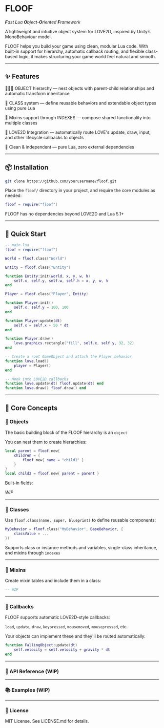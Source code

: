 # FLOOF

***F**ast **L**ua **O**bject-**O**riented **F**ramework*

A lightweight and intuitive object system for LOVE2D, inspired by Unity’s MonoBehaviour model.

FLOOF helps you build your game using clean, modular Lua code. With built-in support for hierarchy, automatic callback routing, and flexible class-based logic, it makes structuring your game world feel natural and smooth.

---

## ✨ Features

👨‍👧‍👦 OBJECT hierarchy — nest objects with parent-child relationships and automatic transform inheritance

🧠 CLASS system — define reusable behaviors and extendable object types using pure Lua

🧩 Mixins support through INDEXES — compose shared functionality into multiple classes

🔄 LOVE2D Integration — automatically route LOVE's update, draw, input, and other lifecycle callbacks to objects

🧼 Clean & independent — pure Lua, zero external dependencies

---

## 📦 Installation

```bash
git clone https://github.com/yourusername/floof.git
```

Place the `floof/` directory in your project, and require the core modules as needed:

```lua
floof = require("floof")
```

FLOOF has no dependencies beyond LOVE2D and Lua 5.1+

---

## 🚀 Quick Start

```lua
-- main.lua
floof = require("floof")

World = floof.class("World")

Entity = floof.class("Entity")

function Entity:init(world, x, y, w, h)
    self.x, self.y, self.w, self.h = x, y, w, h
end

Player = floof.class("Player", Entity)

function Player:init()
    self.x, self.y = 100, 100
end

function Player:update(dt)
    self.x = self.x + 50 * dt
end

function Player:draw()
    love.graphics.rectangle("fill", self.x, self.y, 32, 32)
end

-- Create a root GameObject and attach the Player behavior
function love.load()
    player = Player()
end

-- Hook into LOVE2D callbacks
function love.update(dt) floof.update(dt) end
function love.draw() floof.draw() end

```

---

## 🧱 Core Concepts

### 🧸 Objects

The basic building block of the FLOOF hierarchy is an `object`

You can nest them to create hierarchies:

```lua
local parent = floof.new{
    children = {
        floof.new{ name = "child1" }
    }
}
local child2 = floof.new{ parent = parent }
```

Built-in fields:

*WIP*

---

### 🔧 Classes
Use `floof.class(name, super, blueprint)` to define reusable components:

```lua
MyBehavior = floof.class("MyBehavior", BaseBehavior, {
    classValue = ...
})
```

Supports class or instance methods and variables, single-class inheritance, and mixins through `indexes`

---

### 🧬 Mixins

Create mixin tables and include them in a class:

```lua
-- WIP
```

---

### 🔄 Callbacks

FLOOF supports automatic LOVE2D-style callbacks:

`load`, `update`, `draw`, `keypressed`, `mousemoved`, `mousepressed`, etc.

Your objects can implement these and they'll be routed automatically:

```lua
function FallingObject:update(dt)
    self.velocity = self.velocity + gravity * dt
end
```

---

### 📘 API Reference (WIP)

---

### 📚 Examples (WIP)

---

### 📄 License

MIT License. See LICENSE.md for details.
